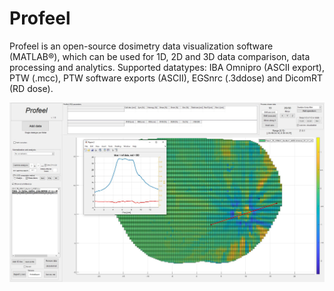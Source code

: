 # Profeel
Profeel is an open-source dosimetry data visualization software (MATLAB®), which can be used for 1D, 2D and 3D data comparison, data processing and analytics. Supported datatypes: IBA Omnipro (ASCII export), PTW (.mcc), PTW software exports (ASCII), EGSnrc (.3ddose) and DicomRT (RD dose).



![Example figure](https://github.com/TPakar/Profeel/blob/main/Profeelexample.JPG?raw=true)
